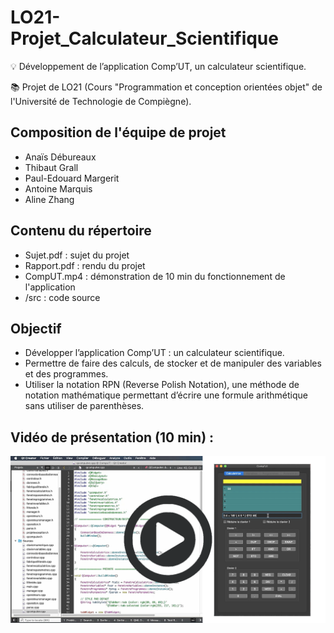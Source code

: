 # LO21-Projet_Calculateur_Scientifique
💡 Développement de l’application Comp’UT, un calculateur scientifique.

📚 Projet de LO21 (Cours "Programmation et conception orientées objet" de l'Université de Technologie de Compiègne). 

## Composition de l'équipe de projet

  * Anaïs Débureaux
  * Thibaut Grall
  * Paul-Edouard Margerit
  * Antoine Marquis
  * Aline Zhang
  
## Contenu du répertoire
  
  * Sujet.pdf : sujet du projet
  * Rapport.pdf : rendu du projet
  * CompUT.mp4 : démonstration de 10 min du fonctionnement de l'application
  * /src : code source

## Objectif 

* Développer l’application Comp’UT : un calculateur scientifique.
* Permettre de faire des calculs, de stocker et de manipuler des variables et des programmes.
* Utiliser la notation RPN (Reverse Polish Notation), une méthode de notation mathématique permettant d’écrire une formule arithmétique sans utiliser de parenthèses.

## Vidéo de présentation (10 min) :
[![Watch the video](Demonstration.png)](https://www.youtube.com/watch?v=mkQYJC3-NC0)
